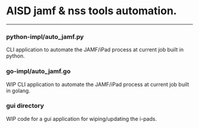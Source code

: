 # AISD jamf & nss tools automation.
---
### python-impl/auto_jamf.py
CLI application to automate the JAMF/iPad process at current job built in python.

### go-impl/auto_jamf.go
WIP CLI application to automate the JAMF/iPad process at current job built in golang.

### gui directory
WIP code for a gui application for wiping/updating the i-pads.